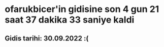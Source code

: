 # ofarukbicer'in gidisine son 4 gun 21 saat 37 dakika 33 saniye kaldi

## Gidis tarihi: 30.09.2022 :(